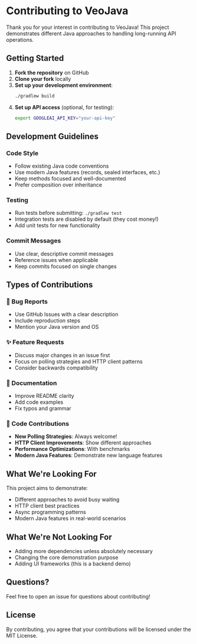 # Contributing to VeoJava

Thank you for your interest in contributing to VeoJava! This project demonstrates different Java approaches to handling long-running API operations.

## Getting Started

1. **Fork the repository** on GitHub
2. **Clone your fork** locally
3. **Set up your development environment**:
   ```bash
   ./gradlew build
   ```
4. **Set up API access** (optional, for testing):
   ```bash
   export GOOGLEAI_API_KEY="your-api-key"
   ```

## Development Guidelines

### Code Style
- Follow existing Java code conventions
- Use modern Java features (records, sealed interfaces, etc.)
- Keep methods focused and well-documented
- Prefer composition over inheritance

### Testing
- Run tests before submitting: `./gradlew test`
- Integration tests are disabled by default (they cost money!)
- Add unit tests for new functionality

### Commit Messages
- Use clear, descriptive commit messages
- Reference issues when applicable
- Keep commits focused on single changes

## Types of Contributions

### 🐛 Bug Reports
- Use GitHub Issues with a clear description
- Include reproduction steps
- Mention your Java version and OS

### ✨ Feature Requests
- Discuss major changes in an issue first
- Focus on polling strategies and HTTP client patterns
- Consider backwards compatibility

### 📝 Documentation
- Improve README clarity
- Add code examples
- Fix typos and grammar

### 🔧 Code Contributions
- **New Polling Strategies**: Always welcome!
- **HTTP Client Improvements**: Show different approaches
- **Performance Optimizations**: With benchmarks
- **Modern Java Features**: Demonstrate new language features

## What We're Looking For

This project aims to demonstrate:
- Different approaches to avoid busy waiting
- HTTP client best practices
- Async programming patterns
- Modern Java features in real-world scenarios

## What We're Not Looking For

- Adding more dependencies unless absolutely necessary
- Changing the core demonstration purpose
- Adding UI frameworks (this is a backend demo)

## Questions?

Feel free to open an issue for questions about contributing!

## License

By contributing, you agree that your contributions will be licensed under the MIT License.